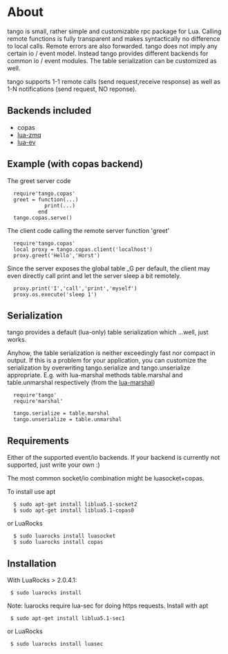 About
=======

tango is small, rather simple and customizable rpc package for Lua.
Calling remote functions is fully transparent and makes syntactically
no difference to local calls. Remote errors are also forwarded.
tango does not imply any certain io / event model. Instead tango provides
different backends for common io / event modules. The table
serialization can be customized as well.

tango supports 1-1 remote calls (send request,receive response) as
well as 1-N notifications (send request, NO reponse).

Backends included
---------------------

* copas  
* [lua-zmq](https://github.com/Neopallium/lua-zmq)
* [lua-ev](https://github.com/brimworks/lua-ev)

Example (with copas backend)
--------------------------------
The greet server code 

      require'tango.copas'
      greet = function(...)
                print(...)
              end         
      tango.copas.serve()


The client code calling the remote server function 'greet'

      require'tango.copas'
      local proxy = tango.copas.client('localhost')
      proxy.greet('Hello','Horst')

Since the server exposes the global table _G per default, the client may even
directly call print and let the server sleep a bit remotely.

      proxy.print('I','call','print','myself')         
      proxy.os.execute('sleep 1')

Serialization
-------------
tango provides a default (lua-only) table serialization which ...well,
just works.

Anyhow, the table serialization is neither exceedingly fast nor
compact in output. If this is a problem for your application, you can
customize the serialization by overwriting tango.serialize and
tango.unserialize appropriate. E.g. with lua-marshal methods table.marshal and table.unmarshal respectively
(from the [lua-marshal](https://github.com/richardhundt/lua-marshal))

      require'tango'
      require'marshal'

      tango.serialize = table.marshal  
      tango.unserialize = table.unmarshal  

Requirements
------------

Either of the supported event/io backends. If your backend is
currently not supported, just write your own :)

The most common socket/io combination might be luasocket+copas.

To install use apt

      $ sudo apt-get install liblua5.1-socket2
      $ sudo apt-get install liblua5.1-copas0


or LuaRocks

      $ sudo luarocks install luasocket
      $ sudo luarocks install copas

Installation
-------------
With LuaRocks > 2.0.4.1:

     $ sudo luarocks install 

Note: luarocks require lua-sec for doing https requests.
Install with apt

     $ sudo apt-get install liblua5.1-sec1

or LuaRocks

     $ sudo luarocks install luasec
